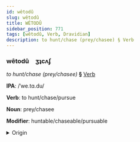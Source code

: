 ```yaml
---
id: wêtodû
slug: wêtodû
title: WÊTODÛ
sidebar_position: 771
tags: [wêtodû, Verb, Dravidian]
description: to hunt/chase (prey/chasee) § Verb
---
```


### wêtodû&emsp;<span kind="abugida">ʒʇcʌʄ</span>

*to hunt/chase (prey/chasee)* **§** [Verb](../../tags/Verb)

**IPA**: /ˈwe.tɑ.du/

**Verb**: to hunt/chase/pursue

**Noun**: prey/chasee

**Modifier**: huntable/chaseable/pursuable

<details>
    <summary>Origin</summary>
    Telugu వేటాడు vēṭāḍu /ʋeːʈaːɖu/<br/>
    <em>Dravidian Language Family</em>
</details>